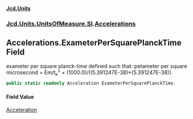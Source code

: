 #### [Jcd.Units](index.md 'index')

### [Jcd.Units.UnitsOfMeasure.SI](Jcd.Units.UnitsOfMeasure.SI.md 'Jcd.Units.UnitsOfMeasure.SI').[Accelerations](Accelerations.md 'Jcd.Units.UnitsOfMeasure.SI.Accelerations')

## Accelerations.ExameterPerSquarePlanckTime Field

exameter per square planck-time defined such that: petameter per square microsecond = Em/tₚ² ×
(1000.0)/((5.391247E-38)*(5.391247E-38)).

```csharp
public static readonly Acceleration ExameterPerSquarePlanckTime;
```

#### Field Value

[Acceleration](Acceleration.md 'Jcd.Units.UnitTypes.Acceleration')